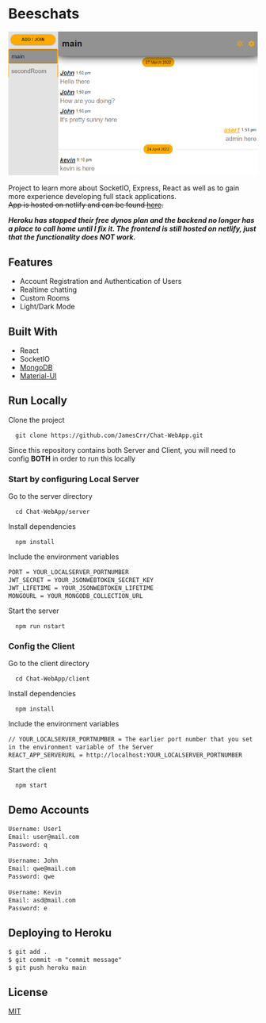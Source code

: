 # Beeschats

![Image](images/chat.png)

Project to learn more about SocketIO, Express, React as well as to gain more experience developing full stack applications.\
~~App is hosted on netlify and can be found [here](https://beeschats.netlify.app/).~~

**_Heroku has stopped their free dynos plan and the backend no longer has a place to call home until I fix it.
The frontend is still hosted on netlify, just that the functionality does NOT work._**

## Features

- Account Registration and Authentication of Users
- Realtime chatting
- Custom Rooms
- Light/Dark Mode

## Built With

- React
- SocketIO
- [MongoDB](https://www.mongodb.com/)
- [Material-UI](https://mui.com/)

## Run Locally

Clone the project

```
  git clone https://github.com/JamesCrr/Chat-WebApp.git
```

Since this repository contains both Server and Client, you will need to config **BOTH** in order to run this locally

### Start by configuring Local Server

Go to the server directory

```
  cd Chat-WebApp/server
```

Install dependencies

```
  npm install
```

Include the environment variables

```
PORT = YOUR_LOCALSERVER_PORTNUMBER
JWT_SECRET = YOUR_JSONWEBTOKEN_SECRET_KEY
JWT_LIFETIME = YOUR_JSONWEBTOKEN_LIFETIME
MONGOURL = YOUR_MONGODB_COLLECTION_URL
```

Start the server

```
  npm run nstart
```

### Config the Client

Go to the client directory

```
  cd Chat-WebApp/client
```

Install dependencies

```
  npm install
```

Include the environment variables

```
// YOUR_LOCALSERVER_PORTNUMBER = The earlier port number that you set in the environment variable of the Server
REACT_APP_SERVERURL = http://localhost:YOUR_LOCALSERVER_PORTNUMBER
```

Start the client

```
  npm start
```

## Demo Accounts

```
Username: User1
Email: user@mail.com
Password: q

Username: John
Email: qwe@mail.com
Password: qwe

Username: Kevin
Email: asd@mail.com
Password: e
```

## Deploying to Heroku

```
$ git add .
$ git commit -m "commit message"
$ git push heroku main
```

## License

[MIT](https://choosealicense.com/licenses/mit/)
